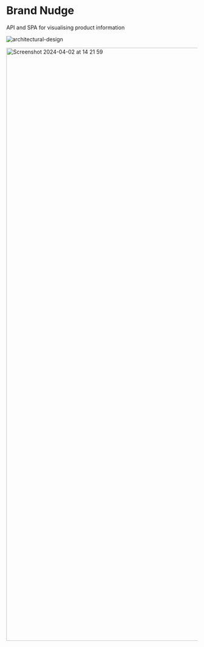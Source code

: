 # Brand Nudge

API and SPA for visualising product information

![architectural-design](https://github.com/nic-thompson/brand-nudge/assets/1699149/b9704fbe-48e6-4fbc-85d3-470b355e31a4)

<img width="1559" alt="Screenshot 2024-04-02 at 14 21 59" src="https://github.com/nic-thompson/products/assets/1699149/7c0bd709-f379-4ac2-9068-d1a000ffb834">
